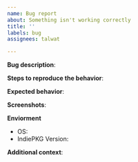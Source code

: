```yaml
---
name: Bug report
about: Something isn't working correctly
title: ''
labels: bug
assignees: talwat

---
```


**Bug description**:

**Steps to reproduce the behavior**:

**Expected behavior**:

**Screenshots**:

**Enviorment**
 - OS:
 - IndiePKG Version:

**Additional context**:
